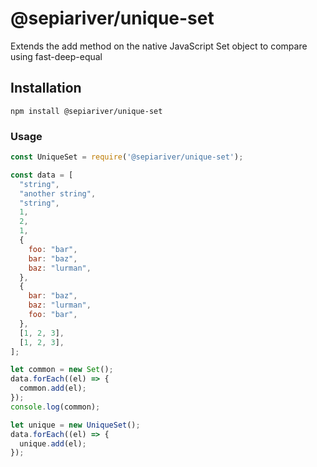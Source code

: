 # @sepiariver/unique-set
Extends the add method on the native JavaScript Set object to compare using fast-deep-equal

## Installation

```cli
npm install @sepiariver/unique-set
```

### Usage

```js
const UniqueSet = require('@sepiariver/unique-set');

const data = [
  "string",
  "another string",
  "string",
  1,
  2,
  1,
  {
    foo: "bar",
    bar: "baz",
    baz: "lurman",
  },
  {
    bar: "baz",
    baz: "lurman",
    foo: "bar",
  },
  [1, 2, 3],
  [1, 2, 3],
];

let common = new Set();
data.forEach((el) => {
  common.add(el);
});
console.log(common);

let unique = new UniqueSet();
data.forEach((el) => {
  unique.add(el);
});
```
